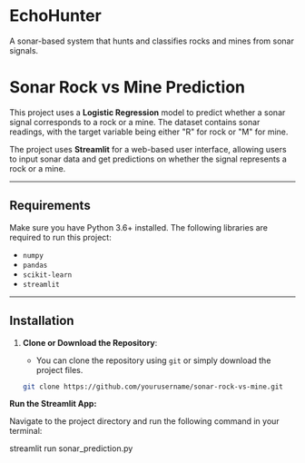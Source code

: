 # EchoHunter
A sonar-based system that hunts and classifies rocks and mines from sonar signals.

# Sonar Rock vs Mine Prediction

This project uses a **Logistic Regression** model to predict whether a sonar signal corresponds to a rock or a mine. The dataset contains sonar readings, with the target variable being either "R" for rock or "M" for mine.

The project uses **Streamlit** for a web-based user interface, allowing users to input sonar data and get predictions on whether the signal represents a rock or a mine.

---

## Requirements

Make sure you have Python 3.6+ installed. The following libraries are required to run this project:

- `numpy`
- `pandas`
- `scikit-learn`
- `streamlit`

---

## Installation

1. **Clone or Download the Repository**:
   - You can clone the repository using `git` or simply download the project files.
   
   ```bash
   git clone https://github.com/yourusername/sonar-rock-vs-mine.git


**Run the Streamlit App:**

Navigate to the project directory and run the following command in your terminal:

streamlit run sonar_prediction.py

